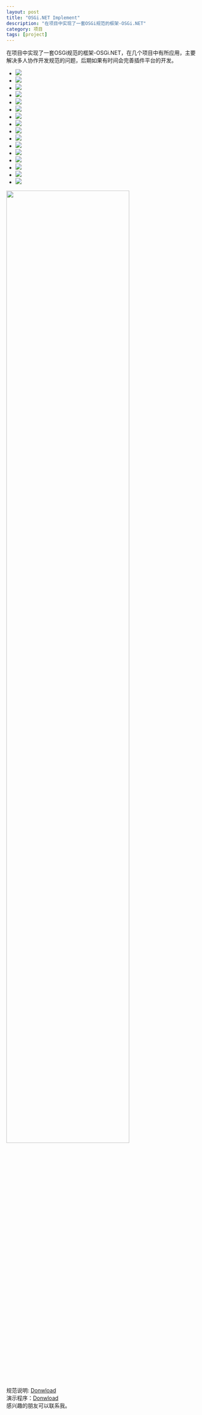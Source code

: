 ```yaml
---
layout: post
title: "OSGi.NET Implement"
description: "在项目中实现了一套OSGi规范的框架-OSGi.NET"
category: 项目
tags: [project]
---
```



在项目中实现了一套OSGi规范的框架-OSGi.NET，在几个项目中有所应用，主要解决多人协作开发规范的问题，后期如果有时间会完善插件平台的开发。  
<script src="/media/js/jquery.bxslider.min.js"></script>
<link href="/media/css/jquery.bxslider.css" rel="stylesheet" />

<ul class="bxslider">
  <li><img src="/images/osginetintro/幻灯片1.png" /></li>
  <li><img src="/images/osginetintro/幻灯片2.png" /></li>
  <li><img src="/images/osginetintro/幻灯片3.png" /></li>
  <li><img src="/images/osginetintro/幻灯片4.png" /></li>
  <li><img src="/images/osginetintro/幻灯片5.png" /></li>
  <li><img src="/images/osginetintro/幻灯片6.png" /></li>
  <li><img src="/images/osginetintro/幻灯片7.png" /></li>
  <li><img src="/images/osginetintro/幻灯片8.png" /></li>
  <li><img src="/images/osginetintro/幻灯片9.png" /></li>
  <li><img src="/images/osginetintro/幻灯片10.png" /></li>
  <li><img src="/images/osginetintro/幻灯片11.png" /></li>
  <li><img src="/images/osginetintro/幻灯片12.png" /></li>
  <li><img src="/images/osginetintro/幻灯片13.png" /></li>
  <li><img src="/images/osginetintro/幻灯片14.png" /></li>
  <li><img src="/images/osginetintro/幻灯片15.png" /></li>
  <li><img src="/images/osginetintro/幻灯片16.png" /></li>
</ul>

<script type="text/javascript">
	$(document).ready(function(){
  		$('.bxslider').bxSlider();
	});
</script>
  
<img src="/images/valuation.png" width="80%">  

规范说明: <a href="/files/Documentation.chm">Donwload</a>  
演示程序：<a href="/files/NoDownload">Donwload</a>  
感兴趣的朋友可以联系我。